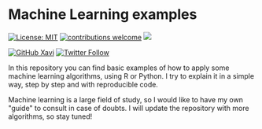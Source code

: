 # Machine Learning examples

<!-- badges: start -->
[![License: MIT](https://img.shields.io/badge/License-MIT-blue.svg)](https://opensource.org/licenses/MIT)
[![contributions welcome](https://img.shields.io/badge/contributions-welcome-brightgreen.svg?style=flat)](https://github.com/xavivg91/machine-learning/issues/new)
![](https://visitor-badge.glitch.me/badge?page_id=github.com/xavivg91/machine-learning)
<!-- [![HitCount](http://hits.dwyl.com/xavivg91/machine-learning.svg)](http://hits.dwyl.com/xavivg91/machine-learning) -->

[![GitHub Xavi](https://img.shields.io/github/followers/xavivg91?label=follow&style=social)](https://github.com/xavivg91/)
[![Twitter Follow](https://img.shields.io/twitter/url/https/twitter.com/Xavier91vg.svg?style=social&label=Follow%20%40Xavier91vg)](https://twitter.com/Xavier91vg)<!-- badges: end -->
                        
In this repository you can find basic examples of how to apply some machine learning algorithms, using R or Python. I try to explain it in a simple way, step by step and with reproducible code. 

Machine learning is a large field of study, so I would like to have my own "guide" to consult in case of doubts. I will update the repository with more algorithms, so stay tuned!




